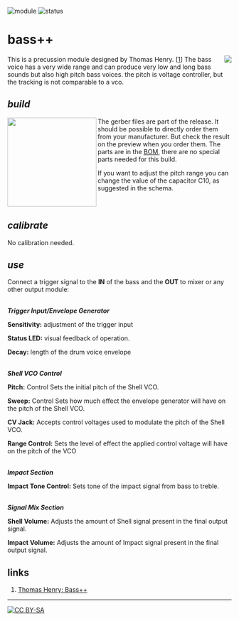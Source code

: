 ![module](https://img.shields.io/badge/module-other-yellow)
![status](https://img.shields.io/badge/status-final-green)

# bass++

This is a precussion module designed by Thomas Henry. \[[1][1]\]<a href="https://spielhuus.github.io/elektrophon/images/BassPPpanel.png"><img align="right" src="https://spielhuus.github.io/elektrophon/images/BassPPpanel_tmb.png"></a>
The bass voice has a very wide range and can produce very low and long bass sounds but also high pitch bass voices. the pitch is voltage controller, but the tracking is not comparable to a vco. 

## *build*

<a href="https://spielhuus.github.io/elektrophon/images/adsr-mount.jpg"><img width="200" align="left" src="https://spielhuus.github.io/elektrophon/images/adsr-mount_tmb.jpg"></a> The gerber files are part of the release. It should be possible to directly order them from your manufacturer. But check the result on the preview when you order them. The parts are in the [BOM](BOM.md), there are no special parts needed for this build. 

If you want to adjust the pitch range you can change the value of the capacitor C10, as suggested in the schema.<br/><br/><br/>

## *calibrate*

No calibration needed.

## *use*

Connect a trigger signal to the **IN** of the bass and the **OUT** to mixer or any other output module:


<br/>***Trigger Input/Envelope Generator***

**Sensitivity:** adjustment of the trigger input

**Status LED:**	visual feedback of operation.

**Decay:** length of the drum voice envelope


<br/>***Shell VCO Control***

**Pitch:** Control	Sets the initial pitch of the Shell VCO.

**Sweep:** Control	Sets how much effect the envelope generator will have on the pitch of the Shell VCO.

**CV Jack:** Accepts control voltages used to modulate the pitch of the Shell VCO.

**Range Control:**	Sets the level of effect the applied control voltage will have on the pitch of the VCO


<br/>***Impact Section***

**Impact Tone Control:**	Sets tone of the impact signal from bass to treble.


<br/>***Signal Mix Section***

**Shell Volume:**	Adjusts the amount of Shell signal present in the final output signal.

**Impact Volume:**	Adjusts the amount of Impact signal present in the final output signal.


## links

1) [Thomas Henry: Bass++][1]

---
[![CC BY-SA](https://licensebuttons.net/l/by-sa/3.0/88x31.png)](https://creativecommons.org/licenses/by-sa/4.0/)

[1]: http://birthofasynth.com/Thomas_Henry/Pages/Bass_Plus.html
